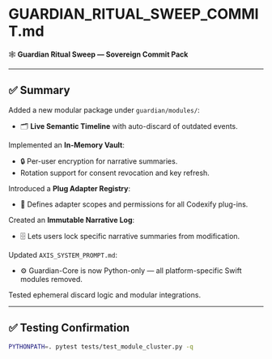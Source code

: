 # GUARDIAN_RITUAL_SWEEP_COMMIT.md

🕸️ **Guardian Ritual Sweep — Sovereign Commit Pack**

---

## ✅ Summary

Added a new modular package under `guardian/modules/`:
  - 🗂️ **Live Semantic Timeline** with auto-discard of outdated events.

Implemented an **In-Memory Vault**:
  - 🔒 Per-user encryption for narrative summaries.
  - Rotation support for consent revocation and key refresh.

Introduced a **Plug Adapter Registry**:
  - 🧩 Defines adapter scopes and permissions for all Codexify plug-ins.

Created an **Immutable Narrative Log**:
  - 🗄️ Lets users lock specific narrative summaries from modification.

Updated `AXIS_SYSTEM_PROMPT.md`:
  - ⚙️ Guardian-Core is now Python-only — all platform-specific Swift modules removed.

Tested ephemeral discard logic and modular integrations.

---

## ✅ Testing Confirmation

```bash
PYTHONPATH=. pytest tests/test_module_cluster.py -q
